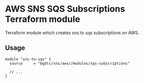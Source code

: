 # AWS SNS SQS Subscriptions Terraform module

Terraform module which creates sns to sqs subscriptions on AWS.

## Usage

```hcl
module "sns-to-sqs" {
  source     = "bgdtc/sns/aws//modules/sqs-subscriptions"

  // ...
}
```
